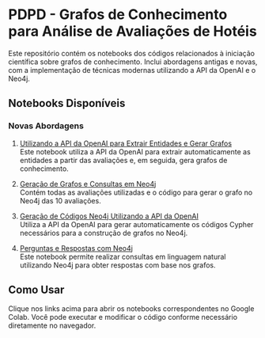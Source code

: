 # PDPD - Grafos de Conhecimento para Análise de Avaliações de Hotéis

Este repositório contém os notebooks dos códigos relacionados à iniciação científica sobre grafos de conhecimento. Inclui abordagens antigas e novas, com a implementação de técnicas modernas utilizando a API da OpenAI e o Neo4j.

## Notebooks Disponíveis

### Novas Abordagens

1. [Utilizando a API da OpenAI para Extrair Entidades e Gerar Grafos](https://colab.research.google.com/drive/1yM3xBMxKKN9a_dR16NKBumNtKdlu0MRu?authuser=1)  
   Este notebook utiliza a API da OpenAI para extrair automaticamente as entidades a partir das avaliações e, em seguida, gera grafos de conhecimento.

2. [Geração de Grafos e Consultas em Neo4j](https://colab.research.google.com/drive/1lJtxDg1WB4MVmuMl9EDcIq77neA4tMUJ?authuser=1)  
   Contém todas as avaliações utilizadas e o código para gerar o grafo no Neo4j das 10 avaliações.

3. [Geração de Códigos Neo4j Utilizando a API da OpenAI](https://colab.research.google.com/drive/1knw8Q8J5OlluRTAkHTVlfQIGAubVORtG?authuser=1)  
   Utiliza a API da OpenAI para gerar automaticamente os códigos Cypher necessários para a construção de grafos no Neo4j.

4. [Perguntas e Respostas com Neo4j](https://colab.research.google.com/drive/14PYOnIBKH0iaxuXJJhxoTBi2J-3A5Bq4?authuser=1)  
   Este notebook permite realizar consultas em linguagem natural utilizando Neo4j para obter respostas com base nos grafos.


## Como Usar

Clique nos links acima para abrir os notebooks correspondentes no Google Colab. Você pode executar e modificar o código conforme necessário diretamente no navegador.
